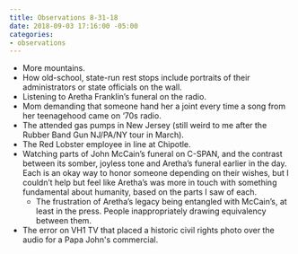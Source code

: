 ```yaml
---
title: Observations 8-31-18
date: 2018-09-03 17:16:00 -05:00
categories:
- observations
---
```


- More mountains.
- How old-school, state-run rest stops include portraits of their administrators or state officials on the wall.
- Listening to Aretha Franklin’s funeral on the radio.
- Mom demanding that someone hand her a joint every time a song from her teenagehood came on ‘70s radio.
- The attended gas pumps in New Jersey (still weird to me after the Rubber Band Gun NJ/PA/NY tour in March).
- The Red Lobster employee in line at Chipotle.
- Watching parts of John McCain’s funeral on C-SPAN, and the contrast between its somber, joyless tone and Aretha’s funeral earlier in the day. Each is an okay way to honor someone depending on their wishes, but I couldn’t help but feel like Aretha’s was more in touch with something fundamental about humanity, based on the parts I saw of each.
	- The frustration of Aretha’s legacy being entangled with McCain’s, at least in the press. People inappropriately drawing equivalency between them.
- The error on VH1 TV that placed a historic civil rights photo over the audio for a Papa John's commercial.